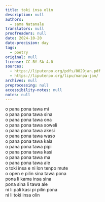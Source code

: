 ```yaml
---
title: toki insa olin
description: null
authors:
  - sama Natanale
translators: null
proofreaders: null
date: 2024-10-20
date-precision: day
tags:
  - poetry
original: null
license: CC-BY-SA 4.0
sources:
  - https://liputenpo.org/pdfs/0029jan.pdf
  - https://liputenpo.org/lipu/nanpa-jan/
archives: null
preprocessing: null
accessibility-notes: null
notes: null
---
```


o pana pona tawa mi  
o pana pona tawa sina  
o pana pona tawa ona  
o pana pona tawa soweli  
o pana pona tawa akesi  
o pana pona tawa waso  
o pana pona tawa kala  
o pana pona tawa pipi  
o pana pona tawa kasi  
o pana pona tawa ma  
o pana pona tawa ale  
o toki insa e ni lon tenpo mute  
o open e pilin sina tawa pona  
pona li kama insa sina  
pona sina li tawa ale  
ni li pali kasi pi pilin pona  
ni li toki insa olin